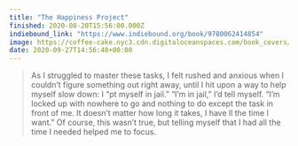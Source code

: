 ```yaml
---
title: "The Happiness Project"
finished: 2020-08-20T15:56:00.000Z
indiebound_link: "https://www.indiebound.org/book/9780062414854"
image: https://coffee-cake.nyc3.cdn.digitaloceanspaces.com/book_covers/2020/9780062414854.jpg
date: 2020-09-27T14:56:48+00:00
---
```

> As I struggled to master these tasks, I felt rushed and anxious when I couldn’t figure something out right away, until I hit upon a way to help myself slow down: I “pt myself in jail.” “I’m in jail,” I’d tell myself. “I’m locked up with nowhere to go and nothing to do except the task in front of me. It doesn’t matter how long it takes, I have ll the time I want.” Of course, this wasn’t true, but telling myself that I had all the time I needed helped me to focus.

